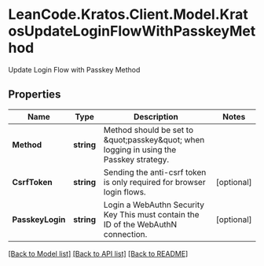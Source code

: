 # LeanCode.Kratos.Client.Model.KratosUpdateLoginFlowWithPasskeyMethod
Update Login Flow with Passkey Method

## Properties

Name | Type | Description | Notes
------------ | ------------- | ------------- | -------------
**Method** | **string** | Method should be set to \&quot;passkey\&quot; when logging in using the Passkey strategy. | 
**CsrfToken** | **string** | Sending the anti-csrf token is only required for browser login flows. | [optional] 
**PasskeyLogin** | **string** | Login a WebAuthn Security Key  This must contain the ID of the WebAuthN connection. | [optional] 

[[Back to Model list]](../../README.md#documentation-for-models) [[Back to API list]](../../README.md#documentation-for-api-endpoints) [[Back to README]](../../README.md)

